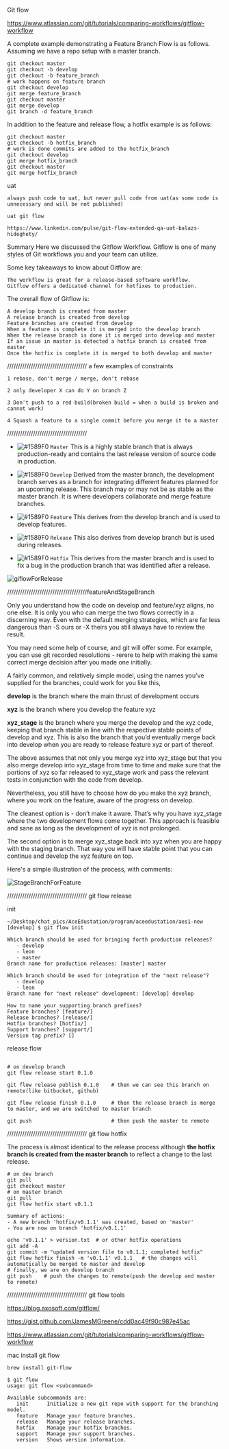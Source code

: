 
Git flow

https://www.atlassian.com/git/tutorials/comparing-workflows/gitflow-workflow


A complete example demonstrating a Feature Branch Flow is as follows. Assuming we have a repo setup with a master branch.

```
git checkout master
git checkout -b develop
git checkout -b feature_branch
# work happens on feature branch
git checkout develop
git merge feature_branch
git checkout master
git merge develop
git branch -d feature_branch
```


In addition to the feature and release flow, a hotfix example is as follows:

```
git checkout master
git checkout -b hotfix_branch
# work is done commits are added to the hotfix_branch
git checkout develop
git merge hotfix_branch
git checkout master
git merge hotfix_branch
```

uat
```
always push code to uat, but never pull code from uat(as some code is unnecessary and will be not published)

uat git flow

https://www.linkedin.com/pulse/git-flow-extended-qa-uat-balazs-hideghety/

```

Summary
Here we discussed the Gitflow Workflow. Gitflow is one of many styles of Git workflows you and your team can utilize.

Some key takeaways to know about Gitflow are:
```
The workflow is great for a release-based software workflow.
Gitflow offers a dedicated channel for hotfixes to production.
```

The overall flow of Gitflow is:
```
A develop branch is created from master
A release branch is created from develop
Feature branches are created from develop
When a feature is complete it is merged into the develop branch
When the release branch is done it is merged into develop and master
If an issue in master is detected a hotfix branch is created from master
Once the hotfix is complete it is merged to both develop and master
```

///////////////////////////////////// a few examples of constraints
```
1 rebase, don't merge / merge, don't rebase

2 only developer X can do Y on branch Z

3 Don't push to a red build(broken build = when a build is broken and cannot work)  

4 Squash a feature to a single commit before you merge it to a master
```
/////////////////////////////////////


- ![#1589F0](https://placehold.it/15/1589F0/000000?text=+) `Master` 
This is a highly stable branch that is always production-ready and contains the last release version of source code in production.


- ![#1589F0](https://placehold.it/15/1589F0/000000?text=+) `Develop` 
Derived from the master branch, the development branch serves as a branch for integrating different features planned for an upcoming release. This branch may or may not be as stable as the master branch. It is where developers collaborate and merge feature branches.


- ![#1589F0](https://placehold.it/15/1589F0/000000?text=+) `Feature` 
This derives from the develop branch and is used to develop features.



- ![#1589F0](https://placehold.it/15/1589F0/000000?text=+) `Release` 
This also derives from develop branch but is used during releases.


- ![#1589F0](https://placehold.it/15/1589F0/000000?text=+) `Hotfix` 
This derives from the master branch and is used to fix a bug in the production branch that was identified after a release.



![giflowForRelease](./pics/gitFlow-release.jpg)


/////////////////////////////////////featureAndStageBranch      

Only you understand how the code on develop and feature/xyz aligns, no one else. It is only you who can merge the two flows correctly in a discerning way. Even with the default merging strategies, which are far less dangerous than -S ours or -X theirs you still always have to review the result.

You may need some help of course, and git will offer some. For example, you can use git recorded resolutions - rerere to help with making the same correct merge decision after you made one initially.

A fairly common, and relatively simple model, using the names you’ve supplied for the branches, could work for you like this,

**develop** is the branch where the main thrust of development occurs

**xyz** is the branch where you develop the feature xyz

**xyz_stage** is the branch where you merge the develop and the xyz code, keeping that branch stable in line with the respective stable points of develop and xyz. This is also the branch that you’d eventually merge back into develop when you are ready to release feature xyz or part of thereof.


The above assumes that not only you merge xyz into xyz_stage but that you also merge develop into xyz_stage from time to time and make sure that the portions of xyz so far released to xyz_stage work and pass the relevant tests in conjunction with the code from develop.

Nevertheless, you still have to choose how do you make the xyz branch, where you work on the feature, aware of the progress on develop.

The cleanest option is - don’t make it aware. That’s why you have xyz_stage where the two development flows come together. This approach is feasible and sane as long as the development of xyz is not prolonged.

The second option is to merge xyz_stage back into xyz when you are happy with the staging branch. That way you will have stable point that you can continue and develop the xyz feature on top.

Here's a simple illustration of the process, with comments:


![StageBranchForFeature](./pics/featureStage.png)


/////////////////////////////////////
git flow release


init
```
~/Desktop/chat_pics/AceEdustation/program/aceedustation/aes1-new [develop] $ git flow init

Which branch should be used for bringing forth production releases?
   - develop
   - leon
   - master
Branch name for production releases: [master] master

Which branch should be used for integration of the "next release"?
   - develop
   - leon
Branch name for "next release" development: [develop] develop

How to name your supporting branch prefixes?
Feature branches? [feature/] 
Release branches? [release/] 
Hotfix branches? [hotfix/] 
Support branches? [support/] 
Version tag prefix? [] 

```

release flow
```

# on develop branch   
git flow release start 0.1.0  

git flow release publish 0.1.0    # then we can see this branch on remote(like bitbucket, github)

git flow release finish 0.1.0     # then the release branch is merge to master, and we are switched to master branch

git push                          # then push the master to remote

```



/////////////////////////////////////
git flow hotfix 

The process is almost identical to the release process although **the hotfix branch is created from the master branch** to reflect a change to the last release.

```
# on dev branch
git pull
git checkout master
# on master branch
git pull
git flow hotfix start v0.1.1

Summary of actions:
- A new branch 'hotfix/v0.1.1' was created, based on 'master'
- You are now on branch 'hotfix/v0.1.1'

echo 'v0.1.1' > version.txt  # or other hotfix operations
git add -A
git commit -m "updated version file to v0.1.1; completed hotfix"   
git flow hotfix finish -m 'v0.1.1' v0.1.1   # the changes will automatically be merged to master and develop 
# finally, we are on develop branch
git push    # push the changes to remote(push the develop and master to remote)
```

/////////////////////////////////////
git flow tools

https://blog.axosoft.com/gitflow/

https://gist.github.com/JamesMGreene/cdd0ac49f90c987e45ac

https://www.atlassian.com/git/tutorials/comparing-workflows/gitflow-workflow



mac install git flow
```
brew install git-flow
```

```
$ git flow
usage: git flow <subcommand>

Available subcommands are:
   init      Initialize a new git repo with support for the branching model.
   feature   Manage your feature branches.
   release   Manage your release branches.
   hotfix    Manage your hotfix branches.
   support   Manage your support branches.
   version   Shows version information.
```


